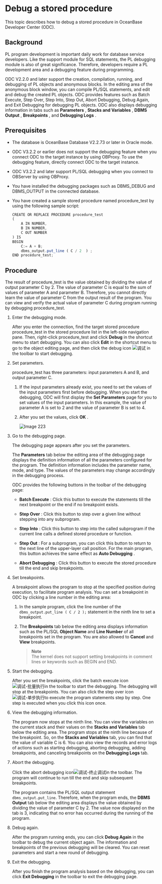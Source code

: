 Debug a stored procedure 
=============================================

This topic describes how to debug a stored procedure in OceanBase Developer Center (ODC). 

Background 
-------------------

PL program development is important daily work for database service developers. Like the support module for SQL statements, the PL debugging module is also of great significance. Therefore, developers require a PL development area and a debugging feature during programming. 

ODC V2.2.0 and later support the creation, compilation, running, and debugging of PL objects and anonymous blocks. In the editing area of the anonymous block window, you can compile PL/SQL statements, and edit and debug the created PL objects. ODC provides features such as Batch Execute, Step Over, Step Into, Step Out, Abort Debugging, Debug Again, and Exit Debugging for debugging PL objects. ODC also displays debugging information in tabs such as **Parameters** , **Stacks and Variables** , **DBMS Output** , **Breakpoints** , and **Debugging Logs** . 

Prerequisites 
----------------------

* The database is OceanBase Database V2.2.73 or later in Oracle mode.

  

* ODC V3.2.2 or earlier does not support the debugging feature when you connect ODC to the target instance by using OBProxy. To use the debugging feature, directly connect ODC to the target instance.

  

* ODC V3.2.2 and later support PL/SQL debugging when you connect to OBServer by using OBProxy.

  

* You have installed the debugging packages such as DBMS_DEBUG and DBMS_OUTPUT in the connected database.

  

* You have created a sample stored procedure named procedure_test by using the following sample script:

  ```javascript
  CREATE OR REPLACE PROCEDURE procedure_test
  (
      A IN NUMBER,
      B IN NUMBER,
      C OUT NUMBER
  ) IS
  BEGIN
      C:= A + B;
      dbms_output.put_line ( C / 2  ) ;
  END procedure_test;
  ```

  




Procedure 
------------------

The result of procedure_test is the value obtained by dividing the value of output parameter C by 2. The value of parameter C is equal to the sum of values of parameter A and parameter B. Therefore, you cannot directly learn the value of parameter C from the output result of the program. You can view and verify the actual value of parameter C during program running by debugging procedure_test. 

1. Enter the debugging mode. 

   After you enter the connection, find the target stored procedure procedure_test in the stored procedure list in the left-side navigation pane. Then, right-click procedure_test and click **Debug** in the shortcut menu to start debugging. You can also click **Edit** in the shortcut menu to go to the object editing page, and then click the debug icon ![调试](https://help-static-aliyun-doc.aliyuncs.com/assets/img/en-US/2867570461/p377711.jpg) in the toolbar to start debugging.
   

2. Set parameters. 

   procedure_test has three parameters: input parameters A and B, and output parameter C.  
   1. If the input parameters already exist, you need to set the values of the input parameters first before debugging. When you start the debugging, ODC will first display the **Set Parameters** page for you to set values of the input parameters. In this example, the value of parameter A is set to 2 and the value of parameter B is set to 4.

      
   
   2. After you set the values, click **OK** . 

      ![Image 223](https://help-static-aliyun-doc.aliyuncs.com/assets/img/en-US/2867570461/p242630.png)
      
   

   

3. Go to the debugging page. 

   The debugging page appears after you set the parameters. 

   The **Parameters** tab below the editing area of the debugging page displays the definition information of all the parameters configured for the program. The definition information includes the parameter name, mode, and type. The values of the parameters may change accordingly in the debugging process. 

   ODC provides the following buttons in the toolbar of the debugging page:
   * **Batch Execute** : Click this button to execute the statements till the next breakpoint or the end if no breakpoint exists.

     
   
   * **Step Over** : Click this button to step over a given line without stepping into any subprogram.

     
   
   * **Step Into** : Click this button to step into the called subprogram if the current line calls a defined stored procedure or function.

     
   
   * **Step Out** : For a subprogram, you can click this button to return to the next line of the upper-layer call position. For the main program, this button achieves the same effect as **Auto Debugging** .

     
   
   * **Abort Debugging** : Click this button to execute the stored procedure till the end and skip breakpoints.

     
   

   

4. Set breakpoints. 

   A breakpoint allows the program to stop at the specified position during execution, to facilitate program analysis. You can set a breakpoint in ODC by clicking a line number in the editing area:
   1. In the sample program, click the line number of the `dbms_output.put_line ( C / 2 );` statement in the ninth line to set a breakpoint.

      
   
   2. The **Breakpoints** tab below the editing area displays information such as the PL/SQL **Object Name** and **Line Number** of all breakpoints set in the program. You are also allowed to **Cancel** and **View** breakpoints. 

      > **Note**  
      > The kernel does not support setting breakpoints in comment lines or keywords such as BEGIN and END.
      
   

   

5. Start the debugging. 

   After you set the breakpoints, click the batch execute icon![调试-批量执行](https://help-static-aliyun-doc.aliyuncs.com/assets/img/en-US/2867570461/p377714.jpg)in the toolbar to start the debugging. The debugging will stop at the breakpoints. You can also click the step over icon![调试-单步执行](https://help-static-aliyun-doc.aliyuncs.com/assets/img/en-US/2867570461/p377715.jpg)to execute the program statements step by step. One step is executed when you click this icon once.
   

6. View the debugging information. 

   The program now stops at the ninth line. You can view the variables on the current stack and their values on the **Stacks and Variables** tab below the editing area. The program stops at the ninth line because of the breakpoint. So, on the **Stacks and Variables** tab, you can find that the value of variable C is 6. You can also view the records and error logs of actions such as starting debugging, aborting debugging, adding breakpoints, and canceling breakpoints on the **Debugging Logs** tab.
   

7. Abort the debugging. 

   Click the abort debugging icon![调试-终止调试](https://help-static-aliyun-doc.aliyuncs.com/assets/img/en-US/2867570461/p377717.jpg)in the toolbar. The program will continue to run till the end and skip subsequent breakpoints. 

   The program contains the PL/SQL output statement `dbms_output.put_line`. Therefore, when the program ends, the **DBMS Output** tab below the editing area displays the value obtained by dividing the value of parameter C by 2. The value now displayed on the tab is 3, indicating that no error has occurred during the running of the program.
   

8. Debug again. 

   After the program running ends, you can click **Debug Again** in the toolbar to debug the current object again. The information and breakpoints of the previous debugging will be cleared. You can reset parameters and start a new round of debugging.
   

9. Exit the debugging. 

   After you finish the program analysis based on the debugging, you can click **Exit Debugging** in the toolbar to exit the debugging page.
   



